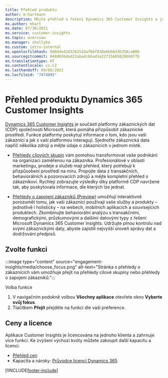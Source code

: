 ```yaml
---
title: Přehled produktu
author: m-hartmann
description: Mějte přehled o řešení Dynamics 365 Customer Insights a jeho funkcích.
ms.author: mhart
ms.date: 07/30/2021
ms.service: customer-insights
ms.topic: overview
ms.manager: shellyha
ms.custom: intro-internal
ms.openlocfilehash: 0d04de418326152dafbbf020e6bb6d3b350ca806
ms.sourcegitcommit: 048d65bded22abadcbbad1e22f15b05828bb977b
ms.translationtype: HT
ms.contentlocale: cs-CZ
ms.lasthandoff: 09/06/2021
ms.locfileid: "7474095"
---
```

# <a name="product-overview-for-dynamics-365-customer-insights"></a>Přehled produktu Dynamics 365 Customer Insights

[Dynamics 365 Customer Insights](https://dynamics.microsoft.com/ai/customer-insights/) je součástí platformy zákaznických dat (CDP) společnosti Microsoft, která pomáhá přizpůsobit zákaznické prostředí. Funkce platformy poskytují informace o tom, kdo jsou vaši zákazníci a jak s vaší platformou interagují. Sjednoťte zákaznická data napříč několika zdroji a mějte údaje o zákaznících v jednom místě.


- [Přehledy cílových skupin](audience-insights/overview.md) vám pomohou transformovat vaše podnikání na organizaci zaměřenou na zákazníka. Profesionálové v oblasti marketingu, prodeje a služeb mají přehled, který potřebují k přizpůsobení prostředí na míru. Propojte data z transakčních, behaviorálních a pozorovacích zdrojů a mějte kompletní přehled o zákazníkovi. Rychleji zobrazujte výsledky díky platformě CDP navržené tak, aby poskytovala informace, dle kterých lze jednat. 

- [Přehledy o zapojení zákazníků (Preview)](engagement-insights/index.yml) umožňují interaktivně porozumět tomu, jak vaši zákazníci používají vaše služby a produkty – jednotlivě i holisticky – na webech, mobilních aplikacích a souvisejících produktech. Zkombinujte behaviorální analýzu s transakčními, demografickými, průzkumovými a dalšími datovými typy z řešení Microsoft Dynamics 365 Customer Insights. Udržujte plnou kontrolu nad svými zákaznickými daty, abyste zajistili nejvyšší úroveň správy dat a dodržování předpisů.
 
## <a name="choose-a-capability"></a>Zvolte funkci

:::image type="content" source="engagement-insights/media/choose_focus.png" alt-text="Stránka s přehledy o zákaznících vám umožňuje přejít na přehledy cílové skupiny nebo přehledy o zapojení zákazníků.":::

Volba funkce

1. V navigačním podokně volbou **Všechny aplikace** otevřete okno **Vyberte svůj fokus**.
1. Tlačítkem **Přejít** přejděte na funkci dle vaší preference.

## <a name="pricing-and-licensing"></a>Ceny a licence

Aplikace Customer Insights je licencována na jednoho klienta a zahrnuje více funkcí. Ke zvýšení výchozí kvóty můžete zakoupit další kapacitu a licenci. 
- [Přehled cen](https://dynamics.microsoft.com/ai/customer-insights/pricing/)
- Kapacita a nároky: [Průvodce licencí Dynamics 365](https://go.microsoft.com/fwlink/?LinkId=866544)

[!INCLUDE[footer-include](includes/footer-banner.md)]